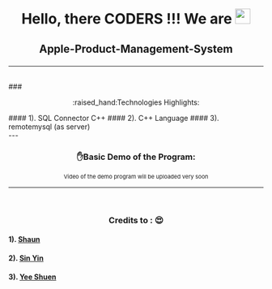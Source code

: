 # <p align="center">Hello, there CODERS !!! We are  <img src="https://raw.githubusercontent.com/MartinHeinz/MartinHeinz/master/wave.gif" width="30px"></p>

## <p align="center">Apple-Product-Management-System</p>

---
<br>
### <p align="center">:raised_hand:Technologies Highlights:</p>
#### 1). SQL Connector C++
#### 2). C++ Language
#### 3). remotemysql (as server)

<br>
---

### <p align="center">:raised_hand:Basic Demo of the Program:</p>
<p align="center" style="font-size: 11px">Video of the demo program will be uploaded very soon</p>

---
<br>

### <p align="center">Credits to : :heart_eyes:</p>
#### 1). <a href="https://github.com/Shaunmak1214">Shaun</a>
#### 2). <a href="https://github.com/sinyin-ong">Sin Yin</a>
#### 3). <a href="https://github.com/Lallamaa">Yee Shuen</a>
